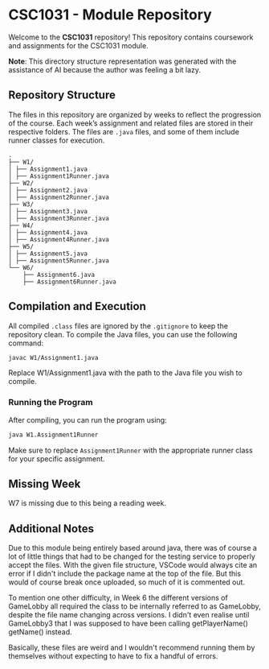# CSC1031 - Module Repository

Welcome to the **CSC1031** repository! This repository contains coursework and assignments for the CSC1031 module.

**Note**: This directory structure representation was generated with the assistance of AI because the author was feeling a bit lazy.

## Repository Structure

The files in this repository are organized by weeks to reflect the progression of the course. Each week’s assignment and related files are stored in their respective folders. The files are `.java` files, and some of them include runner classes for execution.

```
.
├── W1/ 
│ ├── Assignment1.java 
│ ├── Assignment1Runner.java 
├── W2/ 
│ ├── Assignment2.java 
│ ├── Assignment2Runner.java 
├── W3/ 
│ ├── Assignment3.java 
│ ├── Assignment3Runner.java 
├── W4/ 
│ ├── Assignment4.java 
│ ├── Assignment4Runner.java 
├── W5/ 
│ ├── Assignment5.java 
│ ├── Assignment5Runner.java 
└── W6/ 
    ├── Assignment6.java 
    ├── Assignment6Runner.java
```

## Compilation and Execution

All compiled `.class` files are ignored by the `.gitignore` to keep the repository clean. To compile the Java files, you can use the following command:

```bash
javac W1/Assignment1.java
```

Replace W1/Assignment1.java with the path to the Java file you wish to compile.

### Running the Program

After compiling, you can run the program using:

```bash
java W1.Assignment1Runner
```

Make sure to replace `Assignment1Runner` with the appropriate runner class for your specific assignment.

## Missing Week

W7 is missing due to this being a reading week.

## Additional Notes

Due to this module being entirely based around java, there was of course a lot of little things that had to be changed for the testing service to properly accept the files.
With the given file structure, VSCode would always cite an error if I didn't include the package name at the top of the file. But this would of course break once uploaded, so much of it is commented out.

To mention one other difficulty, in Week 6 the different versions of GameLobby all required the class to be internally referred to as GameLobby, despite the file name changing across versions. I didn't even realise until GameLobby3 that I was supposed to have been calling getPlayerName() getName() instead.

Basically, these files are weird and I wouldn't recommend running them by themselves without expecting to have to fix a handful of errors.
